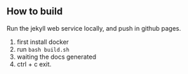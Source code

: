 ## How to build

Run the jekyll web service locally, and push in github pages.

1. first install docker 
2. run `bash build.sh`
3. waiting the docs generated
4. ctrl + c exit.

